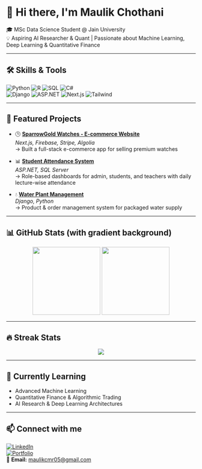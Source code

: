 # 👋 Hi there, I'm Maulik Chothani  

🎓 MSc Data Science Student @ Jain University  
💡 Aspiring AI Researcher & Quant | Passionate about Machine Learning, Deep Learning & Quantitative Finance  

---

## 🛠️ Skills & Tools
![Python](https://img.shields.io/badge/-Python-3776AB?style=for-the-badge&logo=python&logoColor=white)
![R](https://img.shields.io/badge/-R-276DC3?style=for-the-badge&logo=r&logoColor=white)
![SQL](https://img.shields.io/badge/-SQL-4479A1?style=for-the-badge&logo=postgresql&logoColor=white)
![C#](https://img.shields.io/badge/-C%23-239120?style=for-the-badge&logo=c-sharp&logoColor=white)  
![Django](https://img.shields.io/badge/-Django-092E20?style=for-the-badge&logo=django&logoColor=white)
![ASP.NET](https://img.shields.io/badge/-ASP.NET-5C2D91?style=for-the-badge&logo=.net&logoColor=white)
![Next.js](https://img.shields.io/badge/-Next.js-000000?style=for-the-badge&logo=next.js&logoColor=white)
![Tailwind](https://img.shields.io/badge/-TailwindCSS-38B2AC?style=for-the-badge&logo=tailwind-css&logoColor=white)

---

## 📂 Featured Projects  
- 🕒 **[SparrowGold Watches - E-commerce Website](#)**  
   *Next.js, Firebase, Stripe, Algolia*  
   → Built a full-stack e-commerce app for selling premium watches  

- 📊 **[Student Attendance System](#)**  
   *ASP.NET, SQL Server*  
   → Role-based dashboards for admin, students, and teachers with daily lecture-wise attendance  

- 💧 **[Water Plant Management](#)**  
   *Django, Python*  
   → Product & order management system for packaged water supply  

---

## 📊 GitHub Stats (with gradient background)
<p align="center">
  <img src="https://github-readme-stats.vercel.app/api?username=maulikcmr05&show_icons=true&theme=radical&bg_color=0D1117,141E30,243B55&title_color=58A6FF&text_color=FFFFFF" height="180px"/>
  <img src="https://github-readme-stats.vercel.app/api/top-langs/?username=maulikcmr05&layout=compact&theme=radical&bg_color=0D1117,141E30,243B55&title_color=58A6FF&text_color=FFFFFF" height="180px"/>
</p>

---

## 🔥 Streak Stats
<p align="center">
  <img src="https://streak-stats.demolab.com?user=maulikcmr05&theme=highcontrast&background=141E30&ring=58A6FF&fire=FF4500&currStreakLabel=FFFFFF" />
</p>

---

## 🌱 Currently Learning  
- Advanced Machine Learning  
- Quantitative Finance & Algorithmic Trading  
- AI Research & Deep Learning Architectures  

---

## 📫 Connect with me  
[![LinkedIn](https://img.shields.io/badge/LinkedIn-blue?style=for-the-badge&logo=linkedin)](https://www.linkedin.com/in/maulik-chothani-aa82a5345?utm_source=share&utm_campaign=share_via&utm_content=profile&utm_medium=android_app)  
[![Portfolio](https://img.shields.io/badge/Portfolio-000?style=for-the-badge&logo=vercel)](#)  
📧 **Email:** maulikcmr05@gmail.com  
